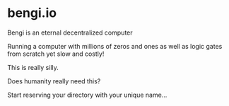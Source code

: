 # bengi.io
Bengi is an eternal decentralized computer

Running a computer with millions of zeros and ones as well as logic gates from scratch yet slow and costly!

This is really silly.

Does humanity really need this?

Start reserving your directory with your unique name...
